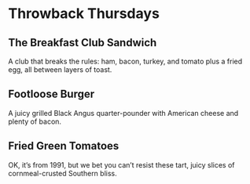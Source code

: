 # Throwback Thursdays

## The Breakfast Club Sandwich
A club that breaks the rules: ham, bacon, turkey, and tomato plus a fried egg, all between layers of toast.

## Footloose Burger
A juicy grilled Black Angus quarter-pounder with American cheese and plenty of bacon.

## Fried Green Tomatoes
OK, it’s from 1991, but we bet you can’t resist these tart, juicy slices of cornmeal-crusted Southern bliss.
